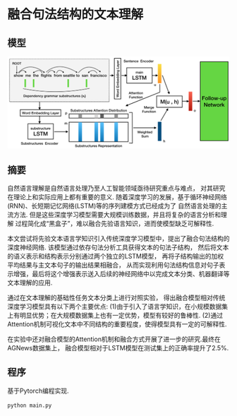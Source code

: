 # 融合句法结构的文本理解

## 模型
![](./doc/images/model.png)

## 摘要
自然语言理解是自然语言处理乃至人工智能领域亟待研究重点与难点，
对其研究在理论上和实际应用上都有重要的意义.
随着深度学习的发展，基于循环神经网络(RNN)、长短期记忆网络(LSTM)等的序列建模方式已经成为了
自然语言处理的主流方法.
但是这些深度学习模型需要大规模训练数据，并且将复杂的语言分析和理解
过程简化成“黑盒子”，难以融合先验语言知识，进而使模型缺乏可解释性.

本文尝试将先验文本语言学知识引入传统深度学习模型中，提出了融合句法结构的深度神经网络.
该模型通过依存句法分析工具获得文本的句法子结构，
然后将文本的语义表示和结构表示分别通过两个独立的LSTM模型，
再将子结构输出的加权平均结果与主文本句子的输出结果相融合，
从而实现利用句法结构信息对句子表示增强，最后将这个增强表示送入后续的神经网络中以完成文本分类、机器翻译等文本理解的应用.

通过在文本理解的基础性任务文本分类上进行对照实验，
得出融合模型相对传统深度学习模型具有以下两个主要优点:
(1)由于引入了语言学知识，在小规模数据集上有明显优势；在大规模数据集上也有一定优势，模型有较好的鲁棒性.
(2)通过Attention机制可视化文本中不同结构的重要程度，使得模型具有一定的可解释性.

在实验中还对融合模型的Attention机制和融合方式开展了进一步的研究.最终在AGNews数据集上，
融合模型相对于LSTM模型在测试集上的正确率提升了2.5%.

## 程序
基于Pytorch编程实现.

`python main.py`